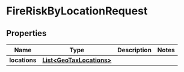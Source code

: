 
# FireRiskByLocationRequest

## Properties
Name | Type | Description | Notes
------------ | ------------- | ------------- | -------------
**locations** | [**List&lt;GeoTaxLocations&gt;**](GeoTaxLocations.md) |  | 



